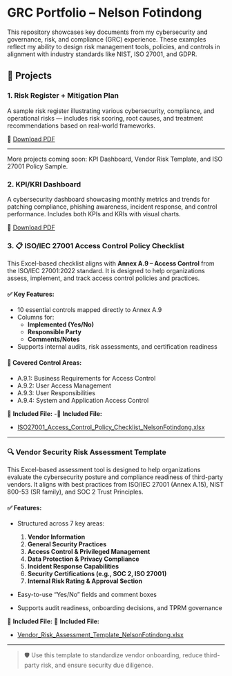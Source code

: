 # GRC Portfolio – Nelson Fotindong

This repository showcases key documents from my cybersecurity and governance, risk, and compliance (GRC) experience. These examples reflect my ability to design risk management tools, policies, and controls in alignment with industry standards like NIST, ISO 27001, and GDPR.

## 📂 Projects

### 1. Risk Register + Mitigation Plan
A sample risk register illustrating various cybersecurity, compliance, and operational risks — includes risk scoring, root causes, and treatment recommendations based on real-world frameworks.

📄 [Download PDF](./RISK%20ASSESSMENT%20TOOL%20-%20Risk%20Register.pdf)

---

More projects coming soon: KPI Dashboard, Vendor Risk Template, and ISO 27001 Policy Sample.

### 2. KPI/KRI Dashboard

A cybersecurity dashboard showcasing monthly metrics and trends for patching compliance, phishing awareness, incident response, and control performance. Includes both KPIs and KRIs with visual charts.

📄 [Download PDF](./Cybersecurity_KPI_Dashboard_NelsonFotindong.pdf)


### 3. 📋 ISO/IEC 27001 Access Control Policy Checklist

This Excel-based checklist aligns with **Annex A.9 – Access Control** from the ISO/IEC 27001:2022 standard. It is designed to help organizations assess, implement, and track access control policies and practices.

#### ✅ Key Features:
- 10 essential controls mapped directly to Annex A.9
- Columns for:
  - **Implemented (Yes/No)**
  - **Responsible Party**
  - **Comments/Notes**
- Supports internal audits, risk assessments, and certification readiness

#### 🔐 Covered Control Areas:
- A.9.1: Business Requirements for Access Control  
- A.9.2: User Access Management  
- A.9.3: User Responsibilities  
- A.9.4: System and Application Access Control

📁 **Included File:**
-📁 **Included File:**
- [ISO27001_Access_Control_Policy_Checklist_NelsonFotindong.xlsx](./Access_Control_Policy/ISO27001_Access_Control_Policy_Checklist_NelsonFotindong.xlsx)


---
### 🔍 Vendor Security Risk Assessment Template

This Excel-based assessment tool is designed to help organizations evaluate the cybersecurity posture and compliance readiness of third-party vendors. It aligns with best practices from ISO/IEC 27001 (Annex A.15), NIST 800-53 (SR family), and SOC 2 Trust Principles.

#### ✅ Features:
- Structured across 7 key areas:
  1. **Vendor Information**
  2. **General Security Practices**
  3. **Access Control & Privileged Management**
  4. **Data Protection & Privacy Compliance**
  5. **Incident Response Capabilities**
  6. **Security Certifications (e.g., SOC 2, ISO 27001)**
  7. **Internal Risk Rating & Approval Section**

- Easy-to-use “Yes/No” fields and comment boxes
- Supports audit readiness, onboarding decisions, and TPRM governance

📁 **Included File:**
📁 **Included File:**
- [Vendor_Risk_Assessment_Template_NelsonFotindong.xlsx](./Vendor_Risk_Assessment/Vendor_Risk_Assessment_Template_NelsonFotindong.xlsx)

---

> 🛡️ Use this template to standardize vendor onboarding, reduce third-party risk, and ensure security due diligence.

